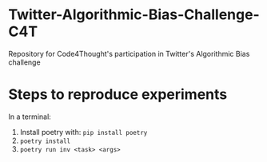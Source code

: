 # Twitter-Algorithmic-Bias-Challenge-C4T
Repository for Code4Thought's participation in Twitter's Algorithmic Bias challenge


# Steps to reproduce experiments
In a terminal:
1. Install poetry with: `pip install poetry`
2. `poetry install`
3. `poetry run inv <task> <args>` 
